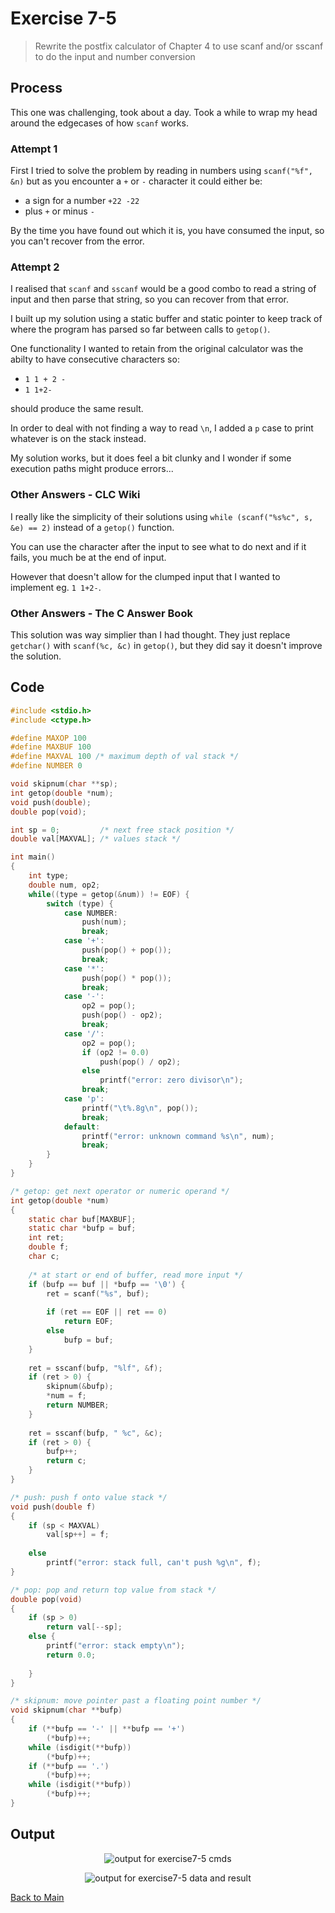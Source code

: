 # Exercise 7-5

> Rewrite the postfix calculator of Chapter 4 to use scanf and/or sscanf to do the input and number conversion

## Process
This one was challenging, took about a day. Took a while to wrap my head around the edgecases of how `scanf` works.

### Attempt 1
First I tried to solve the problem by reading in numbers using `scanf("%f", &n)` but as you encounter a `+` or `-` character it could either be:
- a sign for a number `+22 -22`
- plus `+` or minus `-`

By the time you have found out which it is, you have consumed the input, so you can't recover from the error.

### Attempt 2
I realised that `scanf` and `sscanf` would be a good combo to read a string of input and then parse that string, so you can recover from that error. 

I built up my solution using a static buffer and static pointer to keep track of where the program has parsed so far between calls to `getop()`.

One functionality I wanted to retain from the original calculator was the abilty to have consecutive characters so:
- `1 1 + 2 -`
- `1 1+2-`

should produce the same result.

In order to deal with not finding a way to read `\n`, I added a `p` case to print whatever is on the stack instead.

My solution works, but it does feel a bit clunky and I wonder if some execution paths might produce errors...

### Other Answers - CLC Wiki
I really like the simplicity of their solutions using `while (scanf("%s%c", s, &e) == 2)` instead of a `getop()` function.

You can use the character after the input to see what to do next and if it fails, you much be at the end of input.

However that doesn't allow for the clumped input that I wanted to implement eg. `1 1+2-`.

### Other Answers - The C Answer Book
This solution was way simplier than I had thought. They just replace `getchar()` with `scanf(%c, &c)` in `getop()`, but they did say it doesn't improve the solution.
    
## Code
```c
#include <stdio.h>
#include <ctype.h>

#define MAXOP 100
#define MAXBUF 100
#define MAXVAL 100 /* maximum depth of val stack */
#define NUMBER 0

void skipnum(char **sp);
int getop(double *num);
void push(double);
double pop(void);

int sp = 0;         /* next free stack position */
double val[MAXVAL]; /* values stack */

int main()
{
    int type;
    double num, op2;
    while((type = getop(&num)) != EOF) {
        switch (type) {
            case NUMBER:
                push(num);
                break;
            case '+':
                push(pop() + pop());
                break;
            case '*':
                push(pop() * pop());
                break;
            case '-':
                op2 = pop();
                push(pop() - op2);
                break;
            case '/':
                op2 = pop();
                if (op2 != 0.0)
                    push(pop() / op2);
                else
                    printf("error: zero divisor\n");
                break;
            case 'p':
                printf("\t%.8g\n", pop());
                break;
            default:
                printf("error: unknown command %s\n", num);
                break;  
        }
    }
}

/* getop: get next operator or numeric operand */
int getop(double *num)
{
    static char buf[MAXBUF];
    static char *bufp = buf;
    int ret;
    double f;
    char c;
    
    /* at start or end of buffer, read more input */
    if (bufp == buf || *bufp == '\0') {
        ret = scanf("%s", buf);
        
        if (ret == EOF || ret == 0)
            return EOF;
        else
            bufp = buf;
    }
        
    ret = sscanf(bufp, "%lf", &f);
    if (ret > 0) {
        skipnum(&bufp);
        *num = f;
        return NUMBER;
    }
    
    ret = sscanf(bufp, " %c", &c);
    if (ret > 0) {
        bufp++;
        return c;
    }
}

/* push: push f onto value stack */
void push(double f)
{
    if (sp < MAXVAL)
        val[sp++] = f;
    
    else
        printf("error: stack full, can't push %g\n", f);
}

/* pop: pop and return top value from stack */
double pop(void)
{
    if (sp > 0)
        return val[--sp];
    else {
        printf("error: stack empty\n");
        return 0.0;
        
    }
}

/* skipnum: move pointer past a floating point number */
void skipnum(char **bufp)
{
    if (**bufp == '-' || **bufp == '+')
        (*bufp)++;
    while (isdigit(**bufp))
        (*bufp)++;
    if (**bufp == '.')
        (*bufp)++;
    while (isdigit(**bufp))
        (*bufp)++;
}
```

## Output
<p align="center">
  <image src="../assets/exercise7-5_cmds.jpg" alt="output for exercise7-5 cmds" />
</p>

<p align="center">
  <image src="../assets/exercise7-5_data_and_result.jpg" alt="output for exercise7-5 data and result" />
</p>

[Back to Main](../readme.md)
